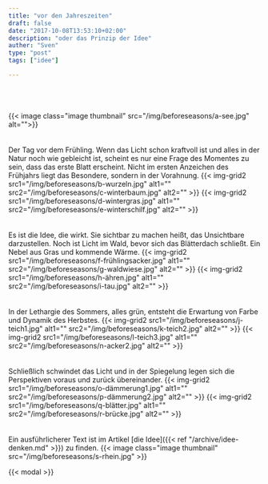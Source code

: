```yaml
---
title: "vor den Jahreszeiten"
draft: false
date: "2017-10-08T13:53:10+02:00"
description: "oder das Prinzip der Idee" 
auther: "Sven"
type: "post"
tags: ["idee"]

---
```


<br>
<br>
<br>
{{< image class="image thumbnail" src="/img/beforeseasons/a-see.jpg" alt="">}}  

<br>
<br>
<br>
Der Tag vor dem Frühling. Wenn das Licht schon kraftvoll ist und alles in der Natur noch wie gebleicht ist, scheint es nur eine Frage des Momentes zu sein, dass das erste Blatt erscheint. Nicht im ersten Anzeichen des Frühjahrs liegt das Besondere, sondern in der Vorahnung.  
{{< img-grid2
    src1="/img/beforeseasons/b-wurzeln.jpg"
        alt1="" 
    src2="/img/beforeseasons/c-winterbaum.jpg" 
        alt2="" 
>}}
{{< img-grid2
    src1="/img/beforeseasons/d-wintergras.jpg"
        alt1="" 
    src2="/img/beforeseasons/e-winterschilf.jpg" 
        alt2="" 
>}} 

<br>
<br>
<br>
Es ist die Idee, die wirkt. Sie sichtbar zu machen heißt, das Unsichtbare darzustellen. Noch ist Licht im Wald, bevor sich das Blätterdach schließt. Ein Nebel aus Gras und kommende Wärme.
{{< img-grid2
    src1="/img/beforeseasons/f-frühlingsacker.jpg"
        alt1="" 
    src2="/img/beforeseasons/g-waldwiese.jpg" 
        alt2="" 
>}}
{{< img-grid2
    src1="/img/beforeseasons/h-ähren.jpg"
        alt1="" 
    src2="/img/beforeseasons/i-tau.jpg"
        alt2="" 
>}}


<br>
<br>
<br>
In der Lethargie des Sommers, alles grün, entsteht die Erwartung von Farbe und Dynamik des Herbstes.
{{< img-grid2
    src1="/img/beforeseasons/j-teich1.jpg"
        alt1="" 
    src2="/img/beforeseasons/k-teich2.jpg" 
        alt2="" 
>}}
{{< img-grid2
    src1="/img/beforeseasons/l-teich3.jpg"
        alt1="" 
    src2="/img/beforeseasons/n-acker2.jpg" 
        alt2="" 
>}}

<br>
<br>
<br>
Schließlich schwindet das Licht und in der Spiegelung legen sich die Perspektiven voraus und zurück übereinander.
{{< img-grid2
    src1="/img/beforeseasons/o-dämmerung1.jpg"
        alt1="" 
    src2="/img/beforeseasons/p-dämmerung2.jpg" 
        alt2="" 
>}}
{{< img-grid2
    src1="/img/beforeseasons/q-blätter.jpg"
        alt1="" 
    src2="/img/beforeseasons/r-brücke.jpg" 
        alt2="" 
>}}

<br>
<br>
<br>
Ein ausführlicherer Text ist im Artikel [die Idee]({{< ref "/archive/idee-denken.md" >}}) zu finden.
{{< image class="image thumbnail" src="/img/beforeseasons/s-rhein.jpg" >}}


{{< modal >}}


